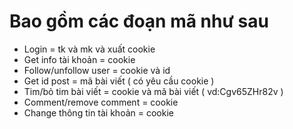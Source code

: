 # Bao gồm các đoạn mã như sau
- Login = tk và mk và xuất cookie
- Get info tài khoản = cookie
- Follow/unfollow user = cookie và id
- Get id post = mã bài viết ( có yêu cầu cookie )
- Tim/bỏ tim bài viết = cookie và mã bài viết ( vd:Cgv65ZHr82v )
- Comment/remove comment = cookie
- Change thông tin tài khoản = cookie
